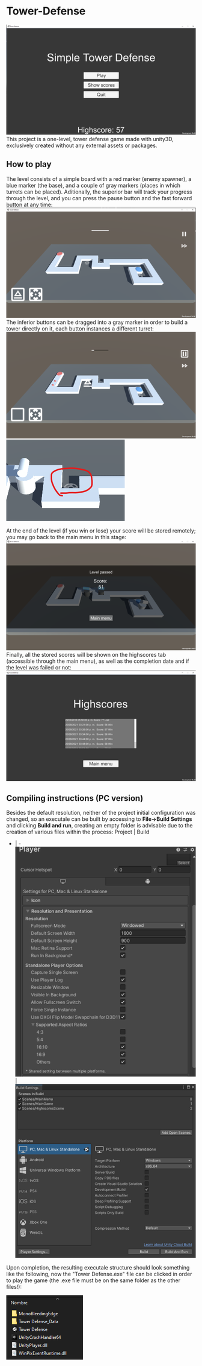 # Tower-Defense
![Menu](imgs/menu.png)
This project is a one-level, tower defense game made with unity3D, exclusively created without any external assets or packages.

## How to play
The level consists of a simple board with a red marker (enemy spawner), a blue marker (the base), and a couple of gray markers (places in which turrets can be placed). Aditionally, the superior bar will track your progress through the level, and you can press the pause button and the fast forward button at any time:
![board](imgs/board.png)
The inferior buttons can be dragged into a gray marker in order to build a tower directly on it, each button instances a different turret:
![board](imgs/drag.png)
![board](imgs/turretSlot.png)

At the end of the level (if you win or lose) your score will be stored remotely; you may go back to the main menu in this stage:
![board](imgs/levelpassed.png)
Finally, all the stored scores will be shown on the highscores tab (accessible through the main menu), as well as the completion date and if the level was failed or not:
![board](imgs/highscores.png)

## Compiling instructions (PC version)

Besides the default resolution, neither of the project initial configuration was changed, so an executale can be built by accessing to **File->Build Settings** and clicking **Build and run**, creating an empty folder is advisable due to the creation of various files within the process: 
Project | Build
- | - 
![alt](imgs/projectsettingsPC.png) | ![alt](imgs/buildSettingsPC.png)

Upon completion, the resulting executale structure should look something like the following, now the "Tower Defense.exe" file can be clicked in order to play the game (the .exe file must be on the same folder as the other files!):

![alt](imgs/pcBuildFolder.png)

